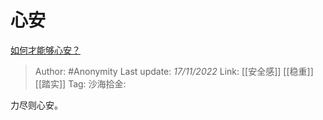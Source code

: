 # 心安
[如何才能够心安？](https://www.zhihu.com/question/276648150/answer/2761861616)

> Author: #Anonymity
> Last update: *17/11/2022*
> Link: [[安全感]] [[稳重]] [[踏实]]
> Tag:
> 沙海拾金:

力尽则心安。
